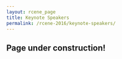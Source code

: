 ```yaml
---
layout: rcene_page
title: Keynote Speakers
permalink: /rcene-2016/keynote-speakers/
---
```


## Page under construction!
